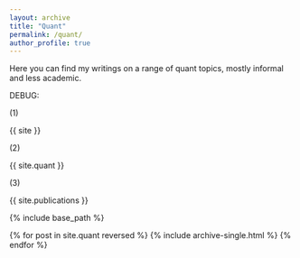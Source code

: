 ```yaml
---
layout: archive
title: "Quant"
permalink: /quant/
author_profile: true
---
```


Here you can find my writings on a range of quant topics, mostly informal and less academic.

DEBUG:

(1) 

{{ site }}

(2)

{{ site.quant }}

(3)

{{ site.publications }}


{% include base_path %}

{% for post in site.quant reversed %}
  {% include archive-single.html %}
{% endfor %}
